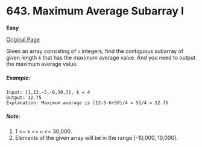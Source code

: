 # 643. Maximum Average Subarray I

**Easy**

[Original Page](https://leetcode.com/problems/maximum-average-subarray-i/)

Given an array consisting of `n` integers, find the contiguous subarray of given length `k` that has the maximum average value. And you need to output the maximum average value.

##### Example:
```
Input: [1,12,-5,-6,50,3], k = 4
Output: 12.75
Explanation: Maximum average is (12-5-6+50)/4 = 51/4 = 12.75
```

##### Note:
1. 1 <= `k` <= `n` <= 30,000.
2. Elements of the given array will be in the range [-10,000, 10,000].